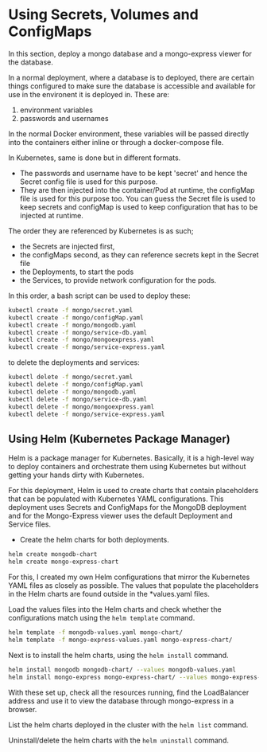 # Using Secrets, Volumes and ConfigMaps

In this section, deploy a mongo database and a mongo-express viewer for the database.

In a normal deployment, where a database is to deployed, there are certain things configured to make sure the database is accessible and available for use in the environent it is deployed in. 
These are:
1. environment variables 
2. passwords and usernames

In the normal Docker environment, these variables will be passed directly into the containers either inline or through a docker-compose file.

In Kubernetes, same is done but in different formats. 
- The passwords and username have to be kept 'secret' and hence the Secret config file is used for this purpose.
- They are then injected into the container/Pod at runtime, the configMap file is used for this purpose too.
You can guess the Secret file is used to keep secrets and configMap is used to keep configuration that has to be injected at runtime.

The order they are referenced by Kubernetes is as such; 
- the Secrets are injected first, 
- the configMaps second, as they can reference secrets kept in the Secret file
- the Deployments, to start the pods
- the Services, to provide network configuration for the pods.

In this order, a bash script can be used to deploy these:
```Bash
kubectl create -f mongo/secret.yaml
kubectl create -f mongo/configMap.yaml
kubectl create -f mongo/mongodb.yaml
kubectl create -f mongo/service-db.yaml
kubectl create -f mongo/mongoexpress.yaml
kubectl create -f mongo/service-express.yaml
```
to delete the deployments and services:
```Bash
kubectl delete -f mongo/secret.yaml
kubectl delete -f mongo/configMap.yaml
kubectl delete -f mongo/mongodb.yaml
kubectl delete -f mongo/service-db.yaml
kubectl delete -f mongo/mongoexpress.yaml
kubectl delete -f mongo/service-express.yaml
```

## Using Helm (Kubernetes Package Manager)
Helm is a package manager for Kubernetes. Basically, it is a high-level way to deploy containers and orchestrate them using Kubernetes but without getting your hands dirty with Kubernetes.

For this deployment, Helm is used to create charts that contain placeholders that can be populated with Kubernetes YAML configurations.
This deployment uses Secrets and ConfigMaps for the MongoDB deployment and for the Mongo-Express viewer uses the default Deployment and Service files.

- Create the helm charts for both deployments.
```Bash
helm create mongodb-chart
helm create mongo-express-chart
```
For this, I created my own Helm configurations that mirror the Kubernetes YAML files as closely as possible.
The values that populate the placeholders in the Helm charts are found outside in the *values.yaml files.

Load the values files into the Helm charts and check whether the configurations match using the `helm template` command.
```Bash
helm template -f mongodb-values.yaml mongo-chart/
helm template -f mongo-express-values.yaml mongo-express-chart/
```

Next is to install the helm charts, using the `helm install` command.
```Bash
helm install mongodb mongodb-chart/ --values mongodb-values.yaml
helm install mongo-express mongo-express-chart/ --values mongo-express-values.yaml
```
With these set up, check all the resources running, find the LoadBalancer address and use it to view the database through mongo-express in a browser.

List the helm charts deployed in the cluster with the `helm list` command.

Uninstall/delete the helm charts with the `helm uninstall` command.

